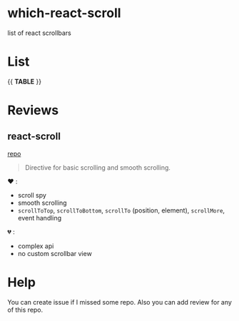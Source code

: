 # which-react-scroll
list of react scrollbars

# List

{{ __TABLE__ }}

# Reviews
## react-scroll

[repo](https://github.com/fisshy/react-scroll)

> Directive for basic scrolling and smooth scrolling.

:heart: :
- scroll spy
- smooth scrolling
- `scrollToTop`, `scrollToBottom`, `scrollTo` (position, element), `scrollMore`, event handling

:broken_heart: :
- complex api
- no custom scrollbar view

# Help

You can create issue if I missed some repo. Also you can add review for any of this repo.